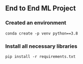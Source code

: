 ## End to End ML Project

### Created an environment
```
conda create -p venv python==3.8
```

### Install all necessary libraries
```
pip install -r requirements.txt
```